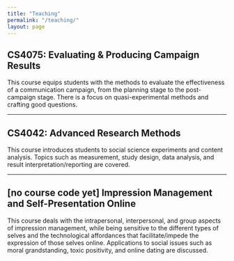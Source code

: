```yaml
---
title: "Teaching"
permalink: "/teaching/"
layout: page
---
```

## CS4075: Evaluating & Producing Campaign Results

This course equips students with the methods to evaluate the effectiveness of a communication campaign, from the planning stage to the post-campaign stage. There is a focus on quasi-experimental methods and crafting good questions.

---

## CS4042: Advanced Research Methods

This course introduces students to social science experiments and content analysis. Topics such as measurement, study design, data analysis, and result interpretation/reporting are covered.

---

## [no course code yet] Impression Management and Self-Presentation Online

This course deals with the intrapersonal, interpersonal, and group aspects of impression management, while being sensitive to the different types of selves and the technological affordances that facilitate/impede the expression of those selves online. Applications to social issues such as moral grandstanding, toxic positivity, and online dating are discussed.